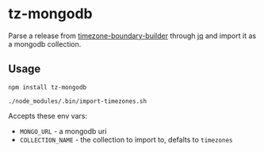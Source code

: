 # tz-mongodb

Parse a release from [timezone-boundary-builder](https://github.com/evansiroky/timezone-boundary-builder) through [jq](https://stedolan.github.io/jq/) and import it as a mongodb collection.

## Usage

```
npm install tz-mongodb

./node_modules/.bin/import-timezones.sh
```

Accepts these env vars:
 + `MONGO_URL` - a mongodb uri
 + `COLLECTION_NAME` - the collection to import to, defalts to `timezones`
